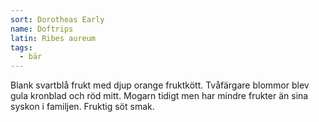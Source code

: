 ```yaml
---
sort: Dorotheas Early
name: Doftrips
latin: Ribes aureum
tags:
  - bär
---
```


Blank svartblå frukt med djup orange fruktkött. Tvåfärgare blommor blev gula kronblad och röd mitt. Mogarn tidigt men har mindre frukter än sina syskon i familjen. Fruktig söt smak.
